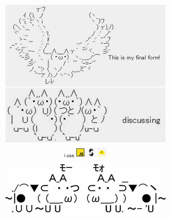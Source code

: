 <div align="center">
<img src="./assets/banner1.jpg" width="500px" > <br>
<img src="./assets/banner2.jpg" width="500px" >

i use <img src="./assets/js.jpg" alt="js" width="30px"> <img src="./assets/sol.jpg" alt="solidity" width="30px"> <img src="./assets/hardhat.jpeg" alt="hardhat" width="30px">

<img src="./assets/banner3.jpg" width="500px"> 
 </div>

[comment]: <> (<img src="./assets/banner4.jpg" height="167px" >)
